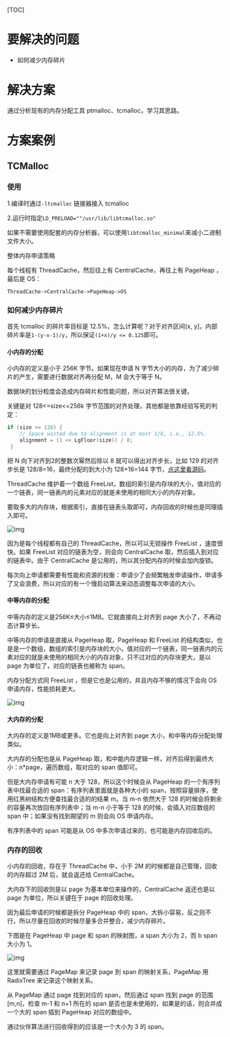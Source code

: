 [TOC]

# 要解决的问题

* 如何减少内存碎片

# 解决方案

通过分析现有的内存分配工具 ptmalloc、tcmalloc，学习其思路。

# 方案案例

## TCMalloc

### 使用

1.编译时通过`-ltcmalloc` 链接器接入 tcmalloc

2.运行时指定`LD_PRELOAD=""/usr/lib/libtcmalloc.so"`

如果不需要使用配套的内存分析器，可以使用`libtcmalloc_minimal`来减小二进制文件大小。

整体内存申请策略

每个线程有 ThreadCache，然后往上有 CentralCache，再往上有 PageHeap ，最后是 OS：

`ThreadCache->CentralCache->PageHeap->OS`

### 如何减少内存碎片

首先 tcmalloc 的碎片率目标是 12.5%，怎么计算呢？对于对齐区间(x, y]，内部碎片率是`1-(y-x-1)/y`，所以保证`(1+x)/y <= 0.125`即可。

#### 小内存的分配

小内存的定义是小于 256K 字节。如果现在申请 N 字节大小的内存，为了减少碎片的产生，需要进行数据对齐再分配 M，M 会大于等于 N。

数据块的划分粒度会造成内存碎片和性能问题，所以对齐算法很关键。

关键是对 128<=size<=256k 字节范围的对齐处理，其他都是依靠经验写死的判定：

```go
if (size >= 128) {
    // Space wasted due to alignment is at most 1/8, i.e., 12.5%.
    alignment = (1 << LgFloor(size)) / 8;
 }
```

把 N 向下对齐到2的整数次幂然后除以 8 就可以得出对齐步长，比如 129 的对齐步长是 128/8=16，最终分配的到大小为 128+16=144 字节，[点这里看源码](https://github.com/gperftools/gperftools/blob/f47a52ce85c3d8d559aaae7b7a426c359fbca225/src/common.cc#L77)。

ThreadCache 维护着一个数组 FreeList，数组的索引是内存块的大小，值对应的一个链表，同一链表内的元素对应的就是未使用的相同大小的内存对象。

要取多大的内存块，根据索引，直接在链表头取即可，内存回收的时候也是同理插入即可。

![img](https://gperftools.github.io/gperftools/threadheap.gif)

因为是每个线程都有自己的 ThreadCache，所以可以无锁操作 FreeList ，速度很快。如果 FreeList 对应的链表为空，则会向 CentralCache 取，然后插入到对应的链表中。由于 CentralCache 是公用的，所以其分配内存的时候会加内旋锁。

每次向上申请都需要有性能和资源的权衡：申请少了会频繁触发申请操作，申请多了又会浪费，所以对应的有一个慢启动算法来动态调整每次申请的大小。

#### 中等内存的分配

中等内存的定义是256K≤大小≤1MB。它就直接向上对齐到 page 大小了，不再动态计算步长。

中等内存的申请是直接从 PageHeap 取，PageHeap 和 FreeList 的结构类似，也是是一个数组，数组的索引是内存块的大小，值对应的一个链表，同一链表内的元素对应的就是未使用的相同大小的内存对象，只不过对应的内存块更大，是以 page 为单位了，对应的链表也被称为 span。

内存分配方式同 FreeList ，但是它也是公用的，并且内存不够的情况下会向 OS 申请内存，性能损耗更大。

![img](https://gperftools.github.io/gperftools/pageheap.gif)

#### 大内存的分配

大内存的定义是1MB或更多。它也是向上对齐到 page 大小，和中等内存分配处理类似。

大内存的分配也是从 PageHeap 取，和中能内存逻辑一样，对齐后得到最终大小：n*page，遍历数组，取对应的 span 值即可。

但是大内存申请有可能 n 大于 128，所以这个时候会从 PageHeap 的一个有序列表中找最合适的 span：有序列表里面就是各种大小的 span，按照容量排序，使用红黑树结构方便查找最合适的的结果 m。当 m-n 依然大于 128 的时候会将剩余的容量再次放回有序列表中；当 m-n 小于等于 128 的时候，会插入对应数组的 span 中；如果没有找到期望的 m 则会向 OS 申请内存。

有序列表中的 span 可能是从 OS 中多次申请过来的，也可能是内存回收后的。

### 内存的回收

小内存的回收，存在于 ThreadCache 中，小于 2M 的时候都是自己管理，回收的内存超过 2M 后，就会返还给 CentralCache。

大内存下的回收则是以 page 为基本单位来操作的，CentralCache 返还也是以 page 为单位，所以关键在于 page 的回收处理。

因为最后申请的时候都是拆分 PageHeap 中的 span，大拆小容易，反之则不行，所以尽量在回收的时候尽量多合并整合，减少内存碎片。

下图是在 PageHeap 中 page 和 span 的映射图，a span 大小为 2，而 b span 大小为 1。

![img](https://gperftools.github.io/gperftools/spanmap.gif)

这里就需要通过 PageMap 来记录 page 到 span 的映射关系，PageMap 用 RadixTree 来记录这个映射关系。

从 PageMap 通过 page 找到对应的 span，然后通过 span 找到 page 的范围 [m,n]，检查 m-1 和 n+1 所在的 span 是否也是未使用的，如果是的话，则合并成一个大的 span 插到 PageHeap 对应的数组中。

通过伙伴算法进行回收得到的应该是一个大小为 3 的 span。


